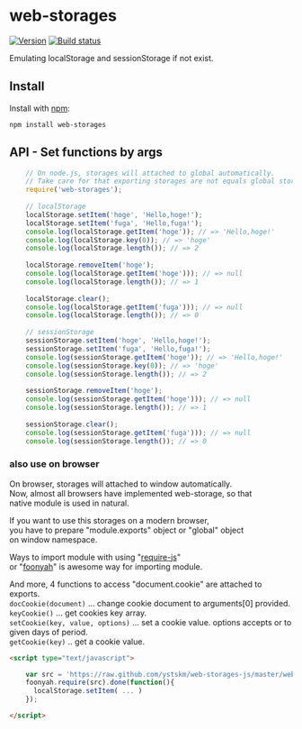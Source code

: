 # web-storages
  
[![Version](https://badge.fury.io/js/web-storages.png)](https://npmjs.org/package/web-storages)
[![Build status](https://travis-ci.org/ystskm/web-storages-js.png)](https://travis-ci.org/ystskm/web-storages-js)  
  
Emulating localStorage and sessionStorage if not exist. 

## Install

Install with [npm](http://npmjs.org/):

    npm install web-storages
    
## API - Set functions by args

```js
    // On node.js, storages will attached to global automatically.
    // Take care for that exporting storages are not equals global storages.
    require('web-storages');
    
    // localStorage
    localStorage.setItem('hoge', 'Hello,hoge!');
    localStorage.setItem('fuga', 'Hello,fuga!');
    console.log(localStorage.getItem('hoge')); // => 'Hello,hoge!'
    console.log(localStorage.key(0)); // => 'hoge'
    console.log(localStorage.length()); // => 2
    
    localStorage.removeItem('hoge');
    console.log(localStorage.getItem('hoge'))); // => null
    console.log(localStorage.length()); // => 1
    
    localStorage.clear();
    console.log(localStorage.getItem('fuga'))); // => null
    console.log(localStorage.length()); // => 0
    
    // sessionStorage
    sessionStorage.setItem('hoge', 'Hello,hoge!');
    sessionStorage.setItem('fuga', 'Hello,fuga!');
    console.log(sessionStorage.getItem('hoge')); // => 'Hello,hoge!'
    console.log(sessionStorage.key(0)); // => 'hoge'
    console.log(sessionStorage.length()); // => 2
    
    sessionStorage.removeItem('hoge');
    console.log(sessionStorage.getItem('hoge'))); // => null
    console.log(sessionStorage.length()); // => 1
    
    sessionStorage.clear();
    console.log(sessionStorage.getItem('fuga'))); // => null
    console.log(sessionStorage.length()); // => 0
```
    
### also use on browser
  
On browser, storages will attached to window automatically.  
Now, almost all browsers have implemented web-storage, so that  
native module is used in natural.  
  
If you want to use this storages on a modern browser,  
you have to prepare "module.exports" object or "global" object  
on window namespace.  
  
Ways to import module with using "[require-js](http://requirejs.org/)"  
or "[foonyah](http://liberty-technology.biz/foonyahstation/docs/)" is awesome way for importing module.
  
And more, 4 functions to access "document.cookie" are attached to exports.  
`docCookie(document)` ... change cookie document to arguments[0] provided.  
`keyCookie()` ... get cookies key array.  
`setCookie(key, value, options)` ... set a cookie value. options accepts <Object> or <Number> to given days of period.  
`getCookie(key)` .. get a cookie value.  
  
```html
<script type="text/javascript">

    var src = 'https://raw.github.com/ystskm/web-storages-js/master/web-storages.js';
    foonyah.require(src).done(function(){
      localStorage.setItem( ... )
    });

</script>
```

